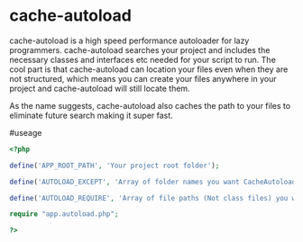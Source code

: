 # cache-autoload
cache-autoload is a high speed performance autoloader for lazy programmers. cache-autoload searches your project and includes the necessary classes and interfaces etc needed for your script to run. The cool part is that cache-autoload can location your files even when they are not structured, which means you can create your files anywhere in your project and cache-autoload will still locate them.

As the name suggests, cache-autoload also caches the path to your files to eliminate future search making it super fast.


#useage

```php
<?php

define('APP_ROOT_PATH', 'Your project root folder');

define('AUTOLOAD_EXCEPT', 'Array of folder names you want CacheAutoload to ignore');

define('AUTOLOAD_REQUIRE', 'Array of file paths (Not class files) you want CacheAutoload to constantly require each time the server is hit');

require "app.autoload.php";

?>

```
